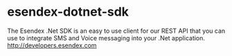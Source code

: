 esendex-dotnet-sdk
==================

The Esendex .Net SDK is an easy to use client for our REST API that you can use to integrate SMS and Voice messaging into your .Net application. http://developers.esendex.com
